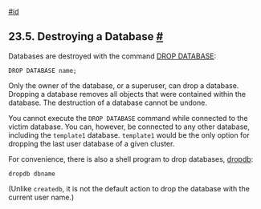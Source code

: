 [#id](#MANAGE-AG-DROPDB)

## 23.5. Destroying a Database [#](#MANAGE-AG-DROPDB)

Databases are destroyed with the command [DROP DATABASE](sql-dropdatabase):

```
DROP DATABASE name;
```

Only the owner of the database, or a superuser, can drop a database. Dropping a database removes all objects that were contained within the database. The destruction of a database cannot be undone.

You cannot execute the `DROP DATABASE` command while connected to the victim database. You can, however, be connected to any other database, including the `template1` database. `template1` would be the only option for dropping the last user database of a given cluster.

For convenience, there is also a shell program to drop databases, [dropdb](app-dropdb):

```
dropdb dbname
```

(Unlike `createdb`, it is not the default action to drop the database with the current user name.)
